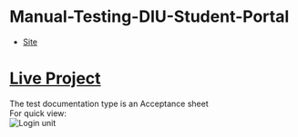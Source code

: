 # Manual-Testing-DIU-Student-Portal
* [Site](http://studentportal.diu.edu.bd/#/dashboard1)
# [Live Project](https://docs.google.com/spreadsheets/d/16mW1RgV9aZQCrXcK_xCrpxjCBlkkafpNrtiRfrHx3hg/edit?usp=sharing)
The test documentation type is an Acceptance sheet\
For quick view:\
![Login unit]()

